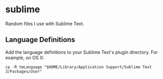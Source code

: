 sublime
=======

Random files I use with Sublime Text.

Language Definitions
--------------------

Add the language definitions to your Sublime Text's plugin directory. For
example, on OS X:

    cp -R tmLanguage "$HOME/Library/Application Support/Sublime Text 3/Packages/User"
